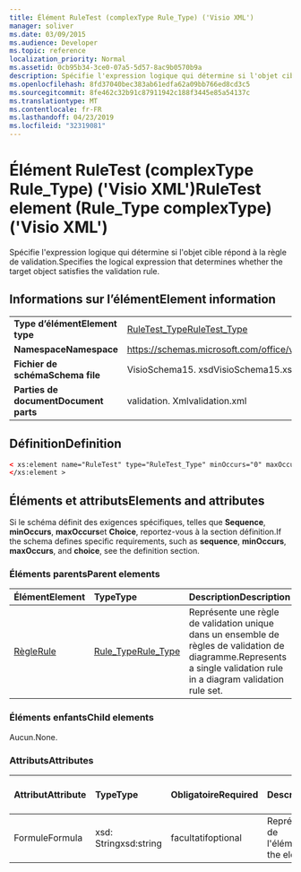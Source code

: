 ```yaml
---
title: Élément RuleTest (complexType Rule_Type) ('Visio XML')
manager: soliver
ms.date: 03/09/2015
ms.audience: Developer
ms.topic: reference
localization_priority: Normal
ms.assetid: 0cb95b34-3ce0-07a5-5d57-8ac9b0570b9a
description: Spécifie l'expression logique qui détermine si l'objet cible répond à la règle de validation.
ms.openlocfilehash: 8fd37040bec383ab61edfa62a09bb766ed8cd3c5
ms.sourcegitcommit: 8fe462c32b91c87911942c188f3445e85a54137c
ms.translationtype: MT
ms.contentlocale: fr-FR
ms.lasthandoff: 04/23/2019
ms.locfileid: "32319081"
---
```

# <a name="ruletest-element-ruletype-complextype-visio-xml"></a><span data-ttu-id="65ad6-103">Élément RuleTest (complexType Rule_Type) ('Visio XML')</span><span class="sxs-lookup"><span data-stu-id="65ad6-103">RuleTest element (Rule_Type complexType) ('Visio XML')</span></span>

<span data-ttu-id="65ad6-104">Spécifie l'expression logique qui détermine si l'objet cible répond à la règle de validation.</span><span class="sxs-lookup"><span data-stu-id="65ad6-104">Specifies the logical expression that determines whether the target object satisfies the validation rule.</span></span>
  
## <a name="element-information"></a><span data-ttu-id="65ad6-105">Informations sur l’élément</span><span class="sxs-lookup"><span data-stu-id="65ad6-105">Element information</span></span>

|||
|:-----|:-----|
|<span data-ttu-id="65ad6-106">**Type d’élément**</span><span class="sxs-lookup"><span data-stu-id="65ad6-106">**Element type**</span></span> <br/> |[<span data-ttu-id="65ad6-107">RuleTest_Type</span><span class="sxs-lookup"><span data-stu-id="65ad6-107">RuleTest_Type</span></span>](ruletest_type-complextypevisio-xml.md) <br/> |
|<span data-ttu-id="65ad6-108">**Namespace**</span><span class="sxs-lookup"><span data-stu-id="65ad6-108">**Namespace**</span></span> <br/> |https://schemas.microsoft.com/office/visio/2012/main  <br/> |
|<span data-ttu-id="65ad6-109">**Fichier de schéma**</span><span class="sxs-lookup"><span data-stu-id="65ad6-109">**Schema file**</span></span> <br/> |<span data-ttu-id="65ad6-110">VisioSchema15. xsd</span><span class="sxs-lookup"><span data-stu-id="65ad6-110">VisioSchema15.xsd</span></span>  <br/> |
|<span data-ttu-id="65ad6-111">**Parties de document**</span><span class="sxs-lookup"><span data-stu-id="65ad6-111">**Document parts**</span></span> <br/> |<span data-ttu-id="65ad6-112">validation. Xml</span><span class="sxs-lookup"><span data-stu-id="65ad6-112">validation.xml</span></span>  <br/> |
   
## <a name="definition"></a><span data-ttu-id="65ad6-113">Définition</span><span class="sxs-lookup"><span data-stu-id="65ad6-113">Definition</span></span>

```XML
< xs:element name="RuleTest" type="RuleTest_Type" minOccurs="0" maxOccurs="1" >
</xs:element >
```

## <a name="elements-and-attributes"></a><span data-ttu-id="65ad6-114">Éléments et attributs</span><span class="sxs-lookup"><span data-stu-id="65ad6-114">Elements and attributes</span></span>

<span data-ttu-id="65ad6-115">Si le schéma définit des exigences spécifiques, telles que **Sequence**, **minOccurs**, **maxOccurs**et **Choice**, reportez-vous à la section définition.</span><span class="sxs-lookup"><span data-stu-id="65ad6-115">If the schema defines specific requirements, such as **sequence**, **minOccurs**, **maxOccurs**, and **choice**, see the definition section.</span></span> 
  
### <a name="parent-elements"></a><span data-ttu-id="65ad6-116">Éléments parents</span><span class="sxs-lookup"><span data-stu-id="65ad6-116">Parent elements</span></span>

|<span data-ttu-id="65ad6-117">**Élément**</span><span class="sxs-lookup"><span data-stu-id="65ad6-117">**Element**</span></span>|<span data-ttu-id="65ad6-118">**Type**</span><span class="sxs-lookup"><span data-stu-id="65ad6-118">**Type**</span></span>|<span data-ttu-id="65ad6-119">**Description**</span><span class="sxs-lookup"><span data-stu-id="65ad6-119">**Description**</span></span>|
|:-----|:-----|:-----|
|[<span data-ttu-id="65ad6-120">Règle</span><span class="sxs-lookup"><span data-stu-id="65ad6-120">Rule</span></span>](rule-element-ruleset_type-complextypevisio-xml.md) <br/> |[<span data-ttu-id="65ad6-121">Rule_Type</span><span class="sxs-lookup"><span data-stu-id="65ad6-121">Rule_Type</span></span>](rule_type-complextypevisio-xml.md) <br/> |<span data-ttu-id="65ad6-122">Représente une règle de validation unique dans un ensemble de règles de validation de diagramme.</span><span class="sxs-lookup"><span data-stu-id="65ad6-122">Represents a single validation rule in a diagram validation rule set.</span></span>  <br/> |
   
### <a name="child-elements"></a><span data-ttu-id="65ad6-123">Éléments enfants</span><span class="sxs-lookup"><span data-stu-id="65ad6-123">Child elements</span></span>

<span data-ttu-id="65ad6-124">Aucun.</span><span class="sxs-lookup"><span data-stu-id="65ad6-124">None.</span></span>
  
### <a name="attributes"></a><span data-ttu-id="65ad6-125">Attributs</span><span class="sxs-lookup"><span data-stu-id="65ad6-125">Attributes</span></span>

|<span data-ttu-id="65ad6-126">**Attribut**</span><span class="sxs-lookup"><span data-stu-id="65ad6-126">**Attribute**</span></span>|<span data-ttu-id="65ad6-127">**Type**</span><span class="sxs-lookup"><span data-stu-id="65ad6-127">**Type**</span></span>|<span data-ttu-id="65ad6-128">**Obligatoire**</span><span class="sxs-lookup"><span data-stu-id="65ad6-128">**Required**</span></span>|<span data-ttu-id="65ad6-129">**Description**</span><span class="sxs-lookup"><span data-stu-id="65ad6-129">**Description**</span></span>|<span data-ttu-id="65ad6-130">**Valeurs possibles**</span><span class="sxs-lookup"><span data-stu-id="65ad6-130">**Possible values**</span></span>|
|:-----|:-----|:-----|:-----|:-----|
|<span data-ttu-id="65ad6-131">Formule</span><span class="sxs-lookup"><span data-stu-id="65ad6-131">Formula</span></span>  <br/> |<span data-ttu-id="65ad6-132">xsd: String</span><span class="sxs-lookup"><span data-stu-id="65ad6-132">xsd:string</span></span>  <br/> |<span data-ttu-id="65ad6-133">facultatif</span><span class="sxs-lookup"><span data-stu-id="65ad6-133">optional</span></span>  <br/> |<span data-ttu-id="65ad6-134">Représente la formule de l'élément.</span><span class="sxs-lookup"><span data-stu-id="65ad6-134">Represents the element's formula.</span></span>  <br/> |<span data-ttu-id="65ad6-135">Valeurs de la chaîne XSD: String.</span><span class="sxs-lookup"><span data-stu-id="65ad6-135">Values of the xsd:string.</span></span>  <br/> |
   

